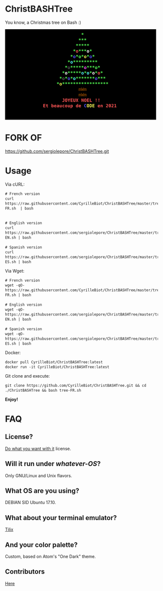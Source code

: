 # ChristBASHTree

You know, a Christmas tree on Bash :)

![Screenshot](./sapinBASH.gif)

# FORK OF
 https://github.com/sergiolepore/ChristBASHTree.git


# Usage

Via cURL:

```
# French version
curl https://raw.githubusercontent.com/CyrilleBiot/ChristBASHTree/master/tree-FR.sh  | bash


# English version
curl https://raw.githubusercontent.com/sergiolepore/ChristBASHTree/master/tree-EN.sh | bash

# Spanish version
curl https://raw.githubusercontent.com/sergiolepore/ChristBASHTree/master/tree-ES.sh | bash
```

Via Wget:

```
# French version
wget -qO-https://raw.githubusercontent.com/CyrilleBiot/ChristBASHTree/master/tree-FR.sh | bash

# English version
wget -qO- https://raw.githubusercontent.com/sergiolepore/ChristBASHTree/master/tree-EN.sh | bash

# Spanish version
wget -qO- https://raw.githubusercontent.com/sergiolepore/ChristBASHTree/master/tree-ES.sh | bash
```

Docker:

```
docker pull CyrilleBiot/ChristBASHTree:latest
docker run -it CyrilleBiot/ChristBASHTree:latest
```

Git clone and execute:

```
git clone https://github.com/CyrilleBiot/ChristBASHTree.git && cd ./ChristBASHTree && bash tree-FR.sh
```

__Enjoy!__

# FAQ

## License?

[Do what you want with it](./LICENSE) license.

## Will it run under _whatever-OS_?

Only GNU/Linux and Unix flavors.

## What OS are you using?

DEBIAN SID
Ubuntu 17.10.

## What about your terminal emulator?

[Tilix](https://gnunn1.github.io/tilix-web/)

## And your color palette?

Custom, based on Atom's "One Dark" theme.

## Contributors

[Here](https://github.com/sergiolepore/ChristBASHTree/graphs/contributors)
